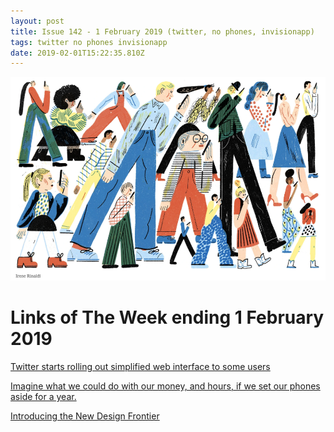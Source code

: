 ```yaml
---
layout: post
title: Issue 142 - 1 February 2019 (twitter, no phones, invisionapp)
tags: twitter no phones invisionapp
date: 2019-02-01T15:22:35.810Z
---
```

![Imagine what we could do with our money, and hours, if we set our phones aside for a year](/assets/uploads/issue-142.png "Imagine what we could do with our money, and hours, if we set our phones aside for a year")

# Links of The Week ending 1 February 2019

<a href="https://www.engadget.com/2019/01/22/twitter-web-redesign-rolls-out/" target="_blank">Twitter starts rolling out simplified web interface to some users</a>

<a href="https://www.nytimes.com/2018/12/31/opinion/smartphones-screen-time.html" target="_blank">Imagine what we could do with our money, and hours, if we set our phones aside for a year.</a>

<a href="https://www.invisionapp.com/design-better/design-maturity-model/" target="_blank">Introducing the New Design Frontier</a>